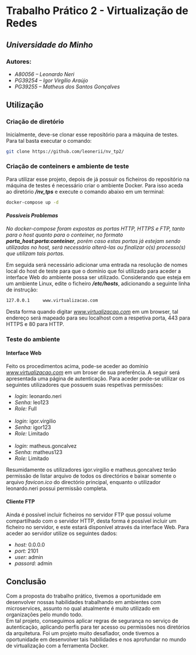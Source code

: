 
# Trabalho Prático 2 - Virtualização de Redes
## _Universidade do Minho_

### Autores:
- _A80056 – Leonardo Neri_
- _PG39254 – Igor Virgílio Araújo_
- _PG39255 – Matheus dos Santos Gonçalves_


## Utilização
### Criação de diretório
Inicialmente, deve-se clonar esse repositório para a máquina de testes. Para tal basta executar o comando:
``` bash
git clone https://github.com/leonerii/nv_tp2/
``` 

### Criação de conteiners e ambiente de teste
Para utilizar esse projeto, depois de já possuir os ficheiros do repositório na máquina de testes é necessário criar o ambiente Docker. Para isso aceda ao diretório _**/nv_tps**_ e execute o comando abaixo em um terminal:
``` bash
docker-compose up -d
``` 
#### _Possíveis Problemas_
_No docker-compose foram expostas as portas HTTP, HTTPS e FTP, tanto para o host quanto para o conteiner, no formato **porta_host:porta:conteiner**, porém caso estas portas já estejam sendo utilizadas no host, será necessário alterá-las ou finalizar o(s) processo(s) que utilizam tais portas._

Em seguida será necessário adicionar uma entrada na resolução de nomes local do host de teste para que o domínio que foi utilizado para aceder a interface Web do ambiente possa ser utilizado. Considerando que esteja em um ambiente Linux, edite o ficheiro _**/etc/hosts**_, adicionando a seguinte linha de instrução:
``` bash
127.0.0.1     www.virtualizacao.com
``` 
Desta forma quando digitar _www.virtualizacao.com_ em um browser, tal endereço será mapeado para seu localhost com a respetiva porta, 443 para HTTPS e 80 para HTTP. 

### Teste do ambiente
#### Interface Web
Feito os procedimentos acima, pode-se aceder ao domínio _www.virtualizacao.com_ em um broser de sua preferência.
A seguir será apresentada uma página de autenticação. Para aceder pode-se utilizar os seguintes utilizadores que possuem suas respetivas permissões:
- _login:_ leonardo.neri
- _Senha:_ leo123
- _Role:_ Full
<br/><br/>
- _login:_ igor.virgilio
- _Senha:_ igor123
- _Role:_ Limitado
<br/><br/>
- _login:_ matheus.goncalvez
- _Senha:_ matheus123
- _Role:_ Limitado

Resumidamente os utilizadores igor.virgilio e matheus.goncalvez terão permissão de listar arquivo de todos os directórios e baixar somente o arquivo _favicon.ico_ do directório principal, enquanto o utilizador leonardo.neri possui permissão completa.

#### Cliente FTP
Ainda é possível incluir ficheiros no servidor FTP que possui volume compartilhado com o servidor HTTP, desta forma é possível incluir um ficheiro no servidor, e este estará disponível através da interface Web. 
Para aceder ao servidor utilize os seguintes dados:
- _host:_ 0.0.0.0
- _port:_ 2101
- _user:_ admin
- _passord:_ admin


## Conclusão
Com a proposta do trabalho prático, tivemos a oportunidade em desenvolver nossas habilidades trabalhando em ambientes com microservices, assunto no qual atualmente é muito utilizado em organizações pelo mundo todo.\
Em tal projeto, conseguimos aplicar regras de segurança no serviço de autenticação, aplicando perfis para ter acesso ou permissões nos diretórios da arquitetura. Foi um projeto muito desafiador, onde tivemos a oportunidade em desenvolver tais habilidades e nos aprofundar no mundo de virtualização com a ferramenta Docker.


